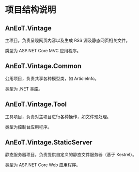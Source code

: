 # 项目结构说明

## AnEoT.Vintage 

主项目，负责呈现网页内容以及生成 RSS 源及静态网页相关文件。

类型为 ASP.NET Core MVC 应用程序。

## AnEoT.Vintage.Common

公用项目，负责共享各种模型类，如 ArticleInfo。

类型为 .NET 类库。

## AnEoT.Vintage.Tool

工具项目，负责对主项目进行各种操作，如文件预处理。

类型为控制台应用程序。

## AnEoT.Vintage.StaticServer

静态服务器项目，负责提供自定义的静态文件服务器（基于 Kestrel）。

类型为 ASP.NET Core Web 应用程序。
<!--
## AnEoT.Vintage.ReverseProxy

反向代理服务器项目，负责为后端服务器提供反向代理服务（基于 Yarp）。

类型为 ASP.NET Core Web 应用程序。

## AnEoT.Vintage.WebHook

Web API 项目，负责根据 GitHub WebHook 在服务器进行某些操作。

类型为 ASP.NET Core Web 应用程序。
-->
